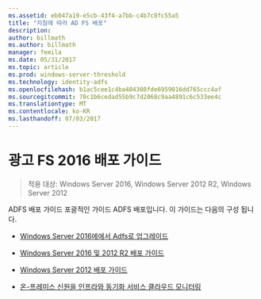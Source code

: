 ```yaml
---
ms.assetid: eb047a19-e5cb-43f4-a7bb-c4b7c8fc55a5
title: "지침에 따라 AD FS 배포"
description: 
author: billmath
ms.author: billmath
manager: femila
ms.date: 05/31/2017
ms.topic: article
ms.prod: windows-server-threshold
ms.technology: identity-adfs
ms.openlocfilehash: b1ac5cee1c4ba404308fde6959016dd765ccc4af
ms.sourcegitcommit: 70c1b6cedad55b9c7d2068c9aa4891c6c533ee4c
ms.translationtype: MT
ms.contentlocale: ko-KR
ms.lasthandoff: 07/03/2017
---
```

# <a name="ad-fs-2016-deployment-guide"></a>광고 FS 2016 배포 가이드

>적용 대상: Windows Server 2016, Windows Server 2012 R2, Windows Server 2012

ADFS 배포 가이드 포괄적인 가이드 ADFS 배포입니다.  이 가이드는 다음의 구성 됩니다.

  
* [Windows Server 2016에에서 Adfs로 업그레이드](Upgrading-to-AD-FS-in-Windows-Server-2016.md)  

* [Windows Server 2016 및 2012 R2 배포 가이드](Windows-Server-2012-R2-AD-FS-Deployment-Guide.md)

* [Windows Server 2012 배포 가이드](Windows-Server-2012-AD-FS-Deployment-Guide.md)

* [온-프레미스 신원을 인프라와 동기화 서비스 클라우드 모니터링](https://azure.microsoft.com/documentation/articles/active-directory-aadconnect-health)
  
